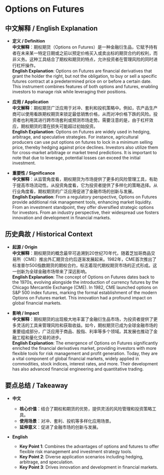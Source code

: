 # Options on Futures

## 中文解释 / English Explanation

* **定义 / Definition**  
  **中文解释**：期权期货（Options on Futures）是一种金融衍生品，它赋予持有者在未来某一特定日期或之前以预定价格买入或卖出标的期货合约的权利，而非义务。这种工具结合了期权和期货的特点，允许投资者在管理风险的同时进行杠杆操作。  
  **English Explanation**: Options on Futures are financial derivatives that grant the holder the right, but not the obligation, to buy or sell a specific futures contract at a predetermined price on or before a certain date. This instrument combines features of both options and futures, enabling investors to manage risk while leveraging their positions.

* **应用 / Application**  
  **中文解释**：期权期货广泛应用于对冲、套利和投机策略中。例如，农产品生产商可以使用看跌期权期货来锁定最低销售价格，从而对冲价格下跌的风险。投资者也利用其进行跨市场套利或预测市场走势。需要注意的是，由于杠杆效应，期权期货的潜在损失可能超过初始投资。  
  **English Explanation**: Options on Futures are widely used in hedging, arbitrage, and speculative strategies. For instance, agricultural producers can use put options on futures to lock in a minimum selling price, thereby hedging against price declines. Investors also utilize them for cross-market arbitrage or market trend predictions. It is important to note that due to leverage, potential losses can exceed the initial investment.

* **重要性 / Significance**  
  **中文解释**：从监管角度看，期权期货为市场提供了更多的风险管理工具，有助于提高市场流动性。从投资角度看，它为投资者提供了多样化的策略选择。从行业角度看，期权期货的广泛应用促进了金融市场的创新与发展。  
  **English Explanation**: From a regulatory perspective, Options on Futures provide additional risk management tools, enhancing market liquidity. From an investment standpoint, they offer diversified strategic options for investors. From an industry perspective, their widespread use fosters innovation and development in financial markets.

## 历史典故 / Historical Context

* **起源 / Origin**  
  **中文解释**：期权期货的概念最早可追溯到20世纪70年代，随着芝加哥商品交易所（CME）推出外汇期货合约后逐渐发展起来。1982年，CME首次推出了标准普尔500指数期货的期权合约，标志着现代期权期货市场的正式形成。这一创新为全球金融市场带来了深远影响。  
  **English Explanation**: The concept of Options on Futures dates back to the 1970s, evolving alongside the introduction of currency futures by the Chicago Mercantile Exchange (CME). In 1982, CME launched options on S&P 500 index futures, marking the formal establishment of the modern Options on Futures market. This innovation had a profound impact on global financial markets.

* **影响 / Impact**  
  **中文解释**：期权期货的出现极大地丰富了金融衍生品市场，为投资者提供了更多灵活的工具来管理风险和获取收益。如今，期权期货已成为全球金融市场的重要组成部分，广泛应用于商品、股指、利率等多个领域。其发展也推动了金融工程和量化交易的进步。  
  **English Explanation**: The emergence of Options on Futures significantly enriched the financial derivatives market, providing investors with more flexible tools for risk management and profit generation. Today, they are a vital component of global financial markets, widely applied in commodities, stock indices, interest rates, and more. Their development has also advanced financial engineering and quantitative trading.

## 要点总结 / Takeaway

* **中文**  
  - **核心价值**：结合了期权和期货的优势，提供灵活的风险管理和投资策略工具。  
  - **使用场景**：对冲、套利、投机等多样化应用场景。  
  - **延伸意义**：促进了金融市场的创新与发展。

* **English**  
  - **Key Point 1**: Combines the advantages of options and futures to offer flexible risk management and investment strategy tools.  
  - **Key Point 2**: Diverse application scenarios including hedging, arbitrage, and speculation.  
  - **Key Point 3**: Drives innovation and development in financial markets.